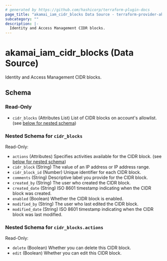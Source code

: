 ```yaml
---
# generated by https://github.com/hashicorp/terraform-plugin-docs
page_title: "akamai_iam_cidr_blocks Data Source - terraform-provider-akamai"
subcategory: ""
description: |-
  Identity and Access Management CIDR blocks.
---
```


# akamai_iam_cidr_blocks (Data Source)

Identity and Access Management CIDR blocks.



<!-- schema generated by tfplugindocs -->
## Schema

### Read-Only

- `cidr_blocks` (Attributes List) List of CIDR blocks on account's allowlist. (see [below for nested schema](#nestedatt--cidr_blocks))

<a id="nestedatt--cidr_blocks"></a>
### Nested Schema for `cidr_blocks`

Read-Only:

- `actions` (Attributes) Specifies activities available for the CIDR block. (see [below for nested schema](#nestedatt--cidr_blocks--actions))
- `cidr_block` (String) The value of an IP address or IP address range.
- `cidr_block_id` (Number) Unique identifier for each CIDR block.
- `comments` (String) Descriptive label you provide for the CIDR block.
- `created_by` (String) The user who created the CIDR block.
- `created_date` (String) ISO 8601 timestamp indicating when the CIDR block was created.
- `enabled` (Boolean) Whether the CIDR block is enabled.
- `modified_by` (String) The user who last edited the CIDR block.
- `modified_date` (String) ISO 8601 timestamp indicating when the CIDR block was last modified.

<a id="nestedatt--cidr_blocks--actions"></a>
### Nested Schema for `cidr_blocks.actions`

Read-Only:

- `delete` (Boolean) Whether you can delete this CIDR block.
- `edit` (Boolean) Whether you can edit this CIDR block.
